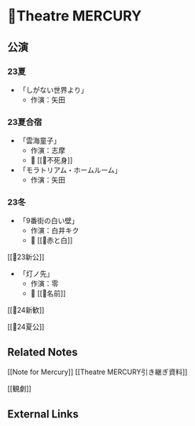 # 💫Theatre MERCURY
## 公演
### 23夏
- 「しがない世界より」
	- 作演：矢田
### 23夏合宿
- 「雲海童子」
	- 作演：志摩
	- 🔗 [[📔不死身]]
- 「モラトリアム・ホームルーム」
	- 作演：矢田

### 23冬
- 「9番街の白い壁」
	- 作演：白井キク
	- 🔗 [[📔赤と白]]

[[💫23新公]]
- 「灯ノ先」
	- 作演：零
	- 🔗 [[📔名前]]

[[💫24新歓]]

[[💫24夏公]]


## Related Notes
[[Note for Mercury]]
[[Theatre MERCURY引き継ぎ資料]]

[[観劇]]
## External Links
